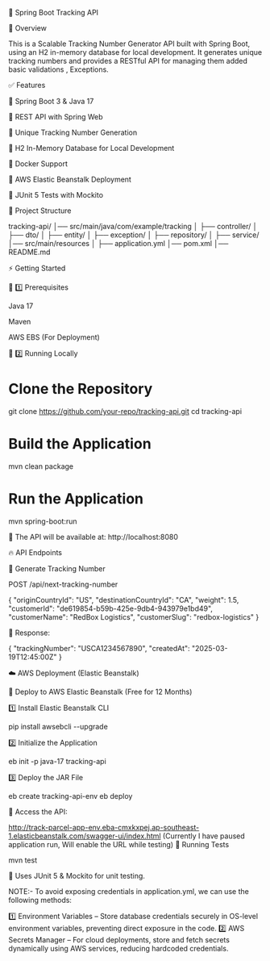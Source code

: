 🚀 Spring Boot Tracking API

📌 Overview

This is a Scalable Tracking Number Generator API built with Spring Boot, using an H2 in-memory database for local development. It generates unique tracking numbers and provides a RESTful API for managing them added basic validations , Exceptions.

✅ Features

📌 Spring Boot 3 & Java 17

📌 REST API with Spring Web

📌 Unique Tracking Number Generation

📌 H2 In-Memory Database for Local Development

📌 Docker Support

📌 AWS Elastic Beanstalk Deployment

📌 JUnit 5 Tests with Mockito

📂 Project Structure

tracking-api/
│── src/main/java/com/example/tracking
│   ├── controller/
│   ├── dto/
│   ├── entity/
│   ├── exception/
│   ├── repository/
│   ├── service/
│── src/main/resources
│   ├── application.yml
│── pom.xml
│── README.md

⚡ Getting Started

🔹 1️⃣ Prerequisites

Java 17

Maven

AWS EBS (For Deployment)

🔹 2️⃣ Running Locally

# Clone the Repository
git clone https://github.com/your-repo/tracking-api.git
cd tracking-api

# Build the Application
mvn clean package

# Run the Application
mvn spring-boot:run

📌 The API will be available at: http://localhost:8080

🔥 API Endpoints

🔹 Generate Tracking Number

POST /api/next-tracking-number

{
"originCountryId": "US",
"destinationCountryId": "CA",
"weight": 1.5,
"customerId": "de619854-b59b-425e-9db4-943979e1bd49",
"customerName": "RedBox Logistics",
"customerSlug": "redbox-logistics"
}

📌 Response:

{
"trackingNumber": "USCA1234567890",
"createdAt": "2025-03-19T12:45:00Z"
}


☁️ AWS Deployment (Elastic Beanstalk)

🔹 Deploy to AWS Elastic Beanstalk (Free for 12 Months)

1️⃣ Install Elastic Beanstalk CLI

pip install awsebcli --upgrade

2️⃣ Initialize the Application

eb init -p java-17 tracking-api

3️⃣ Deploy the JAR File

eb create tracking-api-env
eb deploy

📌 Access the API:

http://track-parcel-app-env.eba-cmxkxpej.ap-southeast-1.elasticbeanstalk.com/swagger-ui/index.html
(Currently I have paused application run, Will enable the URL while testing)
🧪 Running Tests

mvn test

📌 Uses JUnit 5 & Mockito for unit testing.

NOTE:-
To avoid exposing credentials in application.yml, we can use the following methods:

1️⃣ Environment Variables – Store database credentials securely in OS-level environment variables, preventing direct exposure in the code.
2️⃣ AWS Secrets Manager – For cloud deployments, store and fetch secrets dynamically using AWS services, reducing hardcoded credentials.
